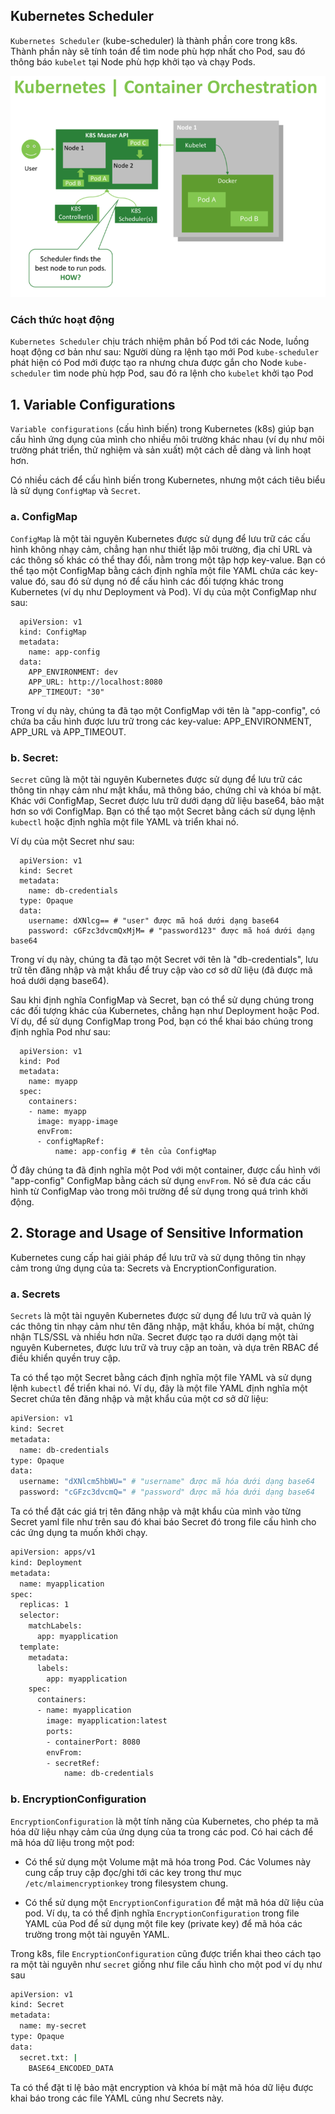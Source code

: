 ## Kubernetes Scheduler
`Kubernetes Scheduler` (kube-scheduler) là thành phần core trong k8s. Thành phần này sẽ tính toán để tìm node phù hợp nhất cho Pod, sau đó thông báo `kubelet` tại Node phù hợp khởi tạo và chạy Pods.  

<img src="/images/schedule.png">  

### Cách thức hoạt động
`Kubernetes Scheduler` chịu trách nhiệm phân bố Pod tới các Node, luồng hoạt động cơ bản như sau:
Người dùng ra lệnh tạo mới Pod
`kube-scheduler` phát hiện có Pod mới được tạo ra nhưng chưa được gắn cho Node
`kube-scheduler` tìm node phù hợp Pod, sau đó ra lệnh cho `kubelet` khởi tạo Pod
## 1. Variable Configurations
`Variable configurations` (cấu hình biến) trong Kubernetes (k8s) giúp bạn cấu hình ứng dụng của mình cho nhiều môi trường khác nhau (ví dụ như môi trường phát triển, thử nghiệm và sản xuất) một cách dễ dàng và linh hoạt hơn.

Có nhiều cách để cấu hình biến trong Kubernetes, nhưng một cách tiêu biểu là sử dụng `ConfigMap` và `Secret`.
### a. ConfigMap
`ConfigMap` là một tài nguyên Kubernetes được sử dụng để lưu trữ các cấu hình không nhạy cảm, chẳng hạn như thiết lập môi trường, địa chỉ URL và các thông số khác có thể thay đổi, nằm trong một tập hợp key-value. Bạn có thể tạo một ConfigMap bằng cách định nghĩa một file YAML chứa các key-value đó, sau đó sử dụng nó để cấu hình các đối tượng khác trong Kubernetes (ví dụ như Deployment và Pod). Ví dụ của một ConfigMap như sau:
```
  apiVersion: v1
  kind: ConfigMap
  metadata:
    name: app-config
  data:
    APP_ENVIRONMENT: dev
    APP_URL: http://localhost:8080
    APP_TIMEOUT: "30"
```
Trong ví dụ này, chúng ta đã tạo một ConfigMap với tên là "app-config", có chứa ba cấu hình được lưu trữ trong các key-value: APP_ENVIRONMENT, APP_URL và APP_TIMEOUT.
### b. Secret: 
`Secret` cũng là một tài nguyên Kubernetes được sử dụng để lưu trữ các thông tin nhạy cảm như mật khẩu, mã thông báo, chứng chỉ và khóa bí mật. Khác với ConfigMap, Secret được lưu trữ dưới dạng dữ liệu base64, bảo mật hơn so với ConfigMap. Bạn có thể tạo một Secret bằng cách sử dụng lệnh `kubectl` hoặc định nghĩa một file YAML và triển khai nó.

Ví dụ của một Secret như sau:
```
  apiVersion: v1
  kind: Secret
  metadata:
    name: db-credentials
  type: Opaque
  data:
    username: dXNlcg== # "user" được mã hoá dưới dạng base64
    password: cGFzc3dvcmQxMjM= # "password123" được mã hoá dưới dạng base64
```
Trong ví dụ này, chúng ta đã tạo một Secret với tên là "db-credentials", lưu trữ tên đăng nhập và mật khẩu để truy cập vào cơ sở dữ liệu (đã được mã hoá dưới dạng base64).

Sau khi định nghĩa ConfigMap và Secret, bạn có thể sử dụng chúng trong các đối tượng khác của Kubernetes, chẳng hạn như Deployment hoặc Pod. Ví dụ, để sử dụng ConfigMap trong Pod, bạn có thể khai báo chúng trong định nghĩa Pod như sau:
```
  apiVersion: v1
  kind: Pod
  metadata:
    name: myapp
  spec:
    containers:
    - name: myapp
      image: myapp-image
      envFrom:
      - configMapRef:
          name: app-config # tên của ConfigMap
```
Ở đây chúng ta đã định nghĩa một Pod với một container, được cấu hình với "app-config" ConfigMap bằng cách sử dụng `envFrom`. Nó sẽ đưa các cấu hình từ ConfigMap vào trong môi trường để sử dụng trong quá trình khởi động.
## 2. Storage and Usage of Sensitive Information
Kubernetes cung cấp hai giải pháp để lưu trữ và sử dụng thông tin nhạy cảm trong ứng dụng của ta: Secrets và EncryptionConfiguration.

### a. Secrets 
`Secrets` là một tài nguyên Kubernetes được sử dụng để lưu trữ và quản lý các thông tin nhạy cảm như tên đăng nhập, mật khẩu, khóa bí mật, chứng nhận TLS/SSL và nhiều hơn nữa. Secret được tạo ra dưới dạng một tài nguyên Kubernetes, được lưu trữ và truy cập an toàn, và dựa trên RBAC để điều khiển quyền truy cập.

Ta có thể tạo một Secret bằng cách định nghĩa một file YAML và sử dụng lệnh `kubectl` để triển khai nó. Ví dụ, đây là một file YAML định nghĩa một Secret chứa tên đăng nhập và mật khẩu của một cơ sở dữ liệu:
```sh
apiVersion: v1
kind: Secret
metadata:
  name: db-credentials
type: Opaque
data:
  username: "dXNlcm5hbWU=" # "username" được mã hóa dưới dạng base64
  password: "cGFzc3dvcmQ=" # "password" được mã hóa dưới dạng base64
```

Ta có thể đặt các giá trị tên đăng nhập và mật khẩu của mình vào từng Secret yaml file như trên sau đó khai báo Secret đó trong file cấu hình cho các ứng dụng ta muốn khởi chạy.
```sh
apiVersion: apps/v1
kind: Deployment
metadata:
  name: myapplication
spec:
  replicas: 1
  selector:
    matchLabels:
      app: myapplication
  template:
    metadata:
      labels:
        app: myapplication
    spec:
      containers:
      - name: myapplication
        image: myapplication:latest
        ports:
        - containerPort: 8080
        envFrom:
        - secretRef:
            name: db-credentials
```

### b. EncryptionConfiguration 
`EncryptionConfiguration` là một tính năng của Kubernetes, cho phép ta mã hóa dữ liệu nhạy cảm của ứng dụng của ta trong các pod. Có hai cách để mã hóa dữ liệu trong một pod:

- Có thể sử dụng một Volume mật mã hóa trong Pod. Các Volumes này cung cấp truy cập đọc/ghi tới các key trong thư mục `/etc/mlaimencryptionkey` trong filesystem chung.

- Có thể sử dụng một `EncryptionConfiguration` để mật mã hóa dữ liệu của pod. Ví dụ, ta có thể định nghĩa `EncryptionConfiguration` trong file YAML của Pod để sử dụng một file key (private key) để mã hóa các trường trong một tài nguyên YAML.

Trong k8s, file `EncryptionConfiguration` cũng được triển khai theo cách tạo ra một tài nguyên như `secret` giống như file cấu hình cho một pod ví dụ như sau
```sh
apiVersion: v1
kind: Secret
metadata:
  name: my-secret
type: Opaque
data:
  secret.txt: |
    BASE64_ENCODED_DATA
``` 

Ta có thể đặt tỉ lệ bảo mật encryption và khóa bí mật mã hóa dữ liệu được khai báo trong các file YAML cũng như Secrets này.
